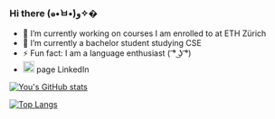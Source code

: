 ### Hi there (๑•̀ㅂ•́)و✧�


- 🔭 I’m currently working on courses I am enrolled to at ETH Zürich
- 🌱 I’m currently a bachelor student studying CSE
- ⚡ Fun fact: I am a language enthusiast ( ͡° ͜ʖ ͡°)
- [<img src='https://cdn-icons-png.flaticon.com/512/174/174857.png' alt='linkedin' height='20'>](https://www.linkedin.com/in/yyouwu/) page
 LinkedIn





[![You's GitHub stats](https://github-readme-stats.vercel.app/api?username=youwuyou)](https://github.com/youwuyou/github-readme-stats)

[![Top Langs](https://github-readme-stats.vercel.app/api/top-langs/?username=youwuyou)](https://github.com/youwuyou/github-readme-stats)
